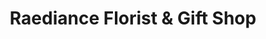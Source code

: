 ---
title: "Raediance Florist & Gift Shop"
url: /grimshaw/raediance-florist-und-gift-shop/
shop: Blumen
---